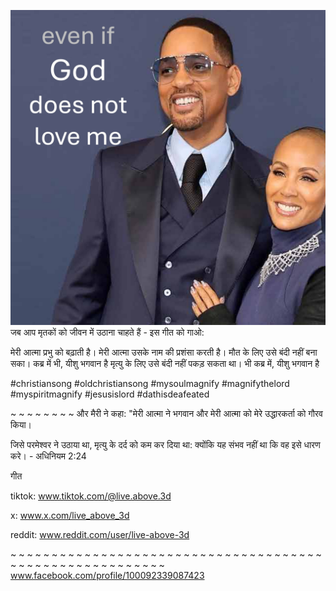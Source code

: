 ![Video cover image](../cover.jpg)
जब आप मृतकों को जीवन में उठाना चाहते हैं - इस गीत को गाओ:

मेरी आत्मा प्रभु को बढ़ाती है।
मेरी आत्मा उसके नाम की प्रशंसा करती है।
मौत के लिए उसे बंदी नहीं बना सका।
कब्र में भी, यीशु भगवान
है मृत्यु के लिए उसे बंदी नहीं पकड़ सकता था।
भी कब्र में, यीशु भगवान है


#christiansong #oldchristiansong #mysoulmagnify #magnifythelord #myspiritmagnify #jesusislord #dathisdeafeated


~ ~ ~ ~ ~ ~ ~ ~ और मैरी ने कहा: "मेरी आत्मा ने भगवान और मेरी आत्मा को मेरे उद्धारकर्ता को गौरव किया।

जिसे परमेश्वर ने उठाया था, मृत्यु के दर्द को कम कर दिया था: क्योंकि यह संभव नहीं था कि वह इसे धारण करे। - अधिनियम 2:24

गीत


tiktok: www.tiktok.com/@live.above.3d


x: www.x.com/live_above_3d

reddit: www.reddit.com/user/live-above-3d

~ ~ ~ ~ ~ ~ ~ ~ ~ ~ ~ ~ ~ ~ ~ ~ ~ ~ ~ ~ ~ ~ ~ ~ ~ ~ ~ ~ ~ ~ ~ ~ ~ ~ ~ ~ ~ ~ ~ ~ ~ ~ ~ ~ ~ ~ ~ ~ ~ ~ ~ ~ ~ ~ ~ ~ ~ www.facebook.com/profile/100092339087423




